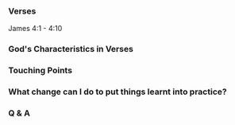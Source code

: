 ### Verses
James 4:1 - 4:10

### God's Characteristics in Verses

### Touching Points

### What change can I do to put things learnt into practice?

### Q & A
